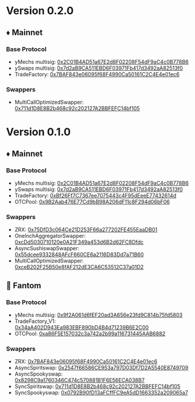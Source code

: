 # Version 0.2.0

## ♦ Mainnet

### Base Protocol

- yMechs multisig: [0x2C01B4AD51a67E2d8F02208F54dF9aC4c0B778B6](https://etherscan.io/address/0x2C01B4AD51a67E2d8F02208F54dF9aC4c0B778B6)
- ySwaps multisig: [0x7d2aB9CA511EBD6F03971Fb417d3492aA82513f0](https://etherscan.io/address/0x7d2aB9CA511EBD6F03971Fb417d3492aA82513f0)
- TradeFactory: [0x7BAF843e06095f68F4990Ca50161C2C4E4e01ec6](https://etherscan.io/address/0x7BAF843e06095f68F4990Ca50161C2C4E4e01ec6)

### Swappers

- MultiCallOptimizedSwapper: [0x711d1D8E8B2b468c92c202127A2BBFEFC14bf105](https://etherscan.io/address/0x711d1D8E8B2b468c92c202127A2BBFEFC14bf105)

# Version 0.1.0

## ♦ Mainnet

### Base Protocol

- yMechs multisig: [0x2C01B4AD51a67E2d8F02208F54dF9aC4c0B778B6](https://etherscan.io/address/0x2C01B4AD51a67E2d8F02208F54dF9aC4c0B778B6)
- ySwaps multisig: [0x7d2aB9CA511EBD6F03971Fb417d3492aA82513f0](https://etherscan.io/address/0x7d2aB9CA511EBD6F03971Fb417d3492aA82513f0)
- TradeFactory: [0xBf26Ff7C7367ee7075443c4F95dEeeE77432614d](https://etherscan.io/address/0xBf26Ff7C7367ee7075443c4F95dEeeE77432614d)
- OTCPool: [0x9B2Aab476E77Cd9bB98A206dF11c8F294d06bF06](https://etherscan.io/address/0x9B2Aab476E77Cd9bB98A206dF11c8F294d06bF06)

### Swappers

- ZRX: [0x75DfD3c064Ce21D253F66a277202FE455EaaDB01](https://ftmscan.com/address/0x75DfD3c064Ce21D253F66a277202FE455EaaDB01)
- OneInchAggregatorSwapper: [0xcDd5030710120e0A21F349a453d6B2d62FC8Dfdc](https://etherscan.io/address/0xcDd5030710120e0A21F349a453d6B2d62FC8Dfdc)
- AsyncSushiswapSwapper: [0x55dcee9332848AFcF660CE6a2116D83Dd7a71B60](https://etherscan.io/address/0x55dcee9332848AFcF660CE6a2116D83Dd7a71B60)
- MultiCallOptimizedSwapper: [0xceB202F25B50e8fAF212dE3CA6C53512C37a01D2](https://etherscan.io/address/0xceB202F25B50e8fAF212dE3CA6C53512C37a01D2)

## 👻 Fantom

### Base Protocol

- yMechs multisig: [0x9f2A061d6fEF20ad3A656e23fd9C814b75fd5803](https://ftmscan.com/address/0x9f2A061d6fEF20ad3A656e23fd9C814b75fd5803)
- TradeFactory_V1: [0x34aA402D943Ea983EBF890bD4B4d71239B6E2C00](https://ftmscan.com/address/0x34aA402D943Ea983EBF890bD4B4d71239B6E2C00)
- OTCPool: [0xa86F5E157032c3a742a2b99a116731445AAB6882](https://ftmscan.com/address/0xa86F5E157032c3a742a2b99a116731445AAB6882)

### Swappers

- ZRX: [0x7BAF843e06095f68F4990Ca50161C2C4E4e01ec6](https://ftmscan.com/address/0x7BAF843e06095f68F4990Ca50161C2C4E4e01ec6)
- AsyncSpiritswap: [0x2547f66586CE953a797D03Df7D2A5540E8749709](https://ftmscan.com/address/0x2547f66586CE953a797D03Df7D2A5540E8749709)
- AsyncSpookyswap: [0x8298C9a1760346C474c570881B1F6E56ECA038B7](https://ftmscan.com/address/0x8298C9a1760346C474c570881B1F6E56ECA038B7)
- SyncSpiritswap: [0x711d1D8E8B2b468c92c202127A2BBFEFC14bf105](https://ftmscan.com/address/0x711d1D8E8B2b468c92c202127A2BBFEFC14bf105)
- SyncSpookyswap: [0x0792B90fD13aFCffFC9eA5dD1663352a209065a7](https://ftmscan.com/address/0x0792B90fD13aFCffFC9eA5dD1663352a209065a7)
